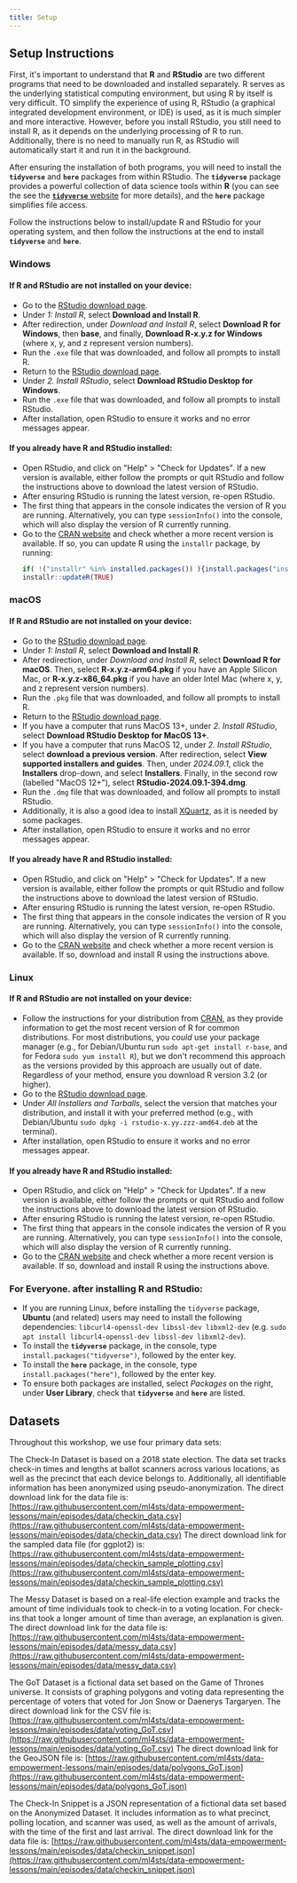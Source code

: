```yaml
---
title: Setup
---
```


## Setup Instructions
First, it's important to understand that **R** and **RStudio** are two different 
programs that need to be downloaded and installed separately. R serves as the 
underlying statistical computing environment, but using R by itself is very 
difficult. TO simplify the experience of using R, RStudio (a graphical integrated 
development environment, or IDE) is used, as it is much simpler and more interactive. 
However, before you install RStudio, you still need to install R, as it depends 
on the underlying processing of R to run. Additionally, there is no need to manually 
run R, as RStudio will automatically start it and run it in the background.

After ensuring the installation of both programs, you will need to install the 
**`tidyverse`** and **`here`** packages from within RStudio. The **`tidyverse`** 
package provides a powerful collection of data science tools within **R** (you can 
see the see the [**`tidyverse`** website](https://tidyverse.tidyverse.org) for 
more details), and the **`here`** package simplifies file access.

Follow the instructions below to install/update R and RStudio for your operating 
system, and then follow the instructions at the end to install **`tidyverse`** and 
**`here`**.


### Windows

#### If R and RStudio are not installed on your device:
- Go to the [RStudio download page](https://posit.co/download/rstudio-desktop/).
- Under *1: Install R*, select **Download and Install R**.
- After redirection, under *Download and Install R*, select **Download R for Windows**, 
  then **base**, and finally, **Download R-x.y.z for Windows** (where x, y, and 
  z represent version numbers).
- Run the `.exe` file that was downloaded, and follow all prompts to install R.
- Return to the [RStudio download page](https://posit.co/download/rstudio-desktop/).
- Under *2. Install RStudio*, select **Download RStudio Desktop for Windows**.
- Run the `.exe` file that was downloaded, and follow all prompts to install RStudio.
- After installation, open RStudio to ensure it works and no error messages appear.

#### If you already have R and RStudio installed:
- Open RStudio, and click on "Help" > "Check for Updates". If a new version is 
  available, either follow the prompts or quit RStudio and follow the instructions 
  above to download the latest version of RStudio.
- After ensuring RStudio is running the latest version, re-open RStudio.
- The first thing that appears in the console indicates the version of R you are 
  running. Alternatively, you can type `sessionInfo()` into the console, which will 
  also display the version of R currently running.
- Go to the [CRAN website](https://cran.r-project.org/bin/windows/base/) and check
  whether a more recent version is available. If so, you can update R using
  the `installr` package, by running:
  ```r
  if( !("installr" %in% installed.packages()) ){install.packages("installr")}
  installr::updateR(TRUE)
  ```


### macOS

#### If R and RStudio are not installed on your device:
- Go to the [RStudio download page](https://posit.co/download/rstudio-desktop/).
- Under *1: Install R*, select **Download and Install R**.
- After redirection, under *Download and Install R*, select **Download R for macOS**. 
  Then, select **R-x.y.z-arm64.pkg** if you have an Apple Silicon Mac, or **R-x.y.z-x86_64.pkg** 
  if you have an older Intel Mac (where x, y, and z represent version numbers).
- Run the `.pkg` file that was downloaded, and follow all prompts to install R.
- Return to the [RStudio download page](https://posit.co/download/rstudio-desktop/).
- If you have a computer that runs MacOS 13+, under *2. Install RStudio*, select 
  **Download RStudio Desktop for MacOS 13+**.
- If you have a computer that runs MacOS 12, under *2. Install RStudio*, select 
  **download a previous version**. After redirection, select **View supported installers and guides**. 
  Then, under *2024.09.1*, click the **Installers** drop-down, and select **Installers**.
  Finally, in the second row (labelled "MacOS 12+"), select **RStudio-2024.09.1-394.dmg**.
- Run the `.dmg` file that was downloaded, and follow all prompts to install RStudio.
- Additionally, it is also a good idea to install [XQuartz](https://www.xquartz.org/), 
  as it is needed by some packages.
- After installation, open RStudio to ensure it works and no error messages appear.

#### If you already have R and RStudio installed:
- Open RStudio, and click on "Help" > "Check for Updates". If a new version is 
  available, either follow the prompts or quit RStudio and follow the instructions 
  above to download the latest version of RStudio.
- After ensuring RStudio is running the latest version, re-open RStudio.
- The first thing that appears in the console indicates the version of R you are 
  running. Alternatively, you can type `sessionInfo()` into the console, which will 
  also display the version of R currently running.
- Go to the [CRAN website](https://cran.r-project.org/bin/macosx/) and check
  whether a more recent version is available. If so, download and install R using 
  the instructions above.


### Linux

#### If R and RStudio are not installed on your device:
- Follow the instructions for your distribution from [CRAN](https://cloud.r-project.org/bin/linux), 
  as they provide information to get the most recent version of R for common 
  distributions. For most distributions, you *could* use your package manager 
  (e.g., for Debian/Ubuntu run `sudo apt-get install r-base`, and for Fedora 
  `sudo yum install R`), but we don't recommend this approach as the versions 
  provided by this approach are usually out of date. Regardless of your method, 
  ensure you download R version 3.2 (or higher).
- Go to the [RStudio download page](https://posit.co/download/rstudio-desktop/).
- Under *All Installers and Tarballs*, select the version that matches your 
  distribution, and install it with your preferred method (e.g., with Debian/Ubuntu 
  `sudo dpkg -i rstudio-x.yy.zzz-amd64.deb` at the terminal).
- After installation, open RStudio to ensure it works and no error messages appear.

#### If you already have R and RStudio installed:
- Open RStudio, and click on "Help" > "Check for Updates". If a new version is 
  available, either follow the prompts or quit RStudio and follow the instructions 
  above to download the latest version of RStudio.
- After ensuring RStudio is running the latest version, re-open RStudio.
- The first thing that appears in the console indicates the version of R you are 
  running. Alternatively, you can type `sessionInfo()` into the console, which will 
  also display the version of R currently running.
- Go to the [CRAN website](https://cloud.r-project.org/bin/linux) and check
  whether a more recent version is available. If so, download and install R using 
  the instructions above.

### For Everyone. after installing R and RStudio:
- If you are running Linux, before installing the `tidyverse` package, **Ubuntu** 
  (and related) users may need to install the following dependencies: 
  `libcurl4-openssl-dev libssl-dev libxml2-dev` (e.g. `sudo apt install libcurl4-openssl-dev libssl-dev libxml2-dev`).
- To install the **`tidyverse`** package, in the console, type `install.packages("tidyverse")`, 
  followed by the enter key.
- To install the **`here`** package, in the console, type `install.packages("here")`, 
  followed by the enter key.
- To ensure both packages are installed, select *Packages* on the right, under 
  **User Library**, check that **`tidyverse`** and **`here`** are listed.



## Datasets
Throughout this workshop, we use four primary data sets:

The Check-In Dataset is based on a 2018 state election. The data set tracks 
check-in times and lengths at ballot scanners across various locations, as well 
as the precinct that each device belongs to. Additionally, all identifiable 
information has been anonymized using pseudo-anonymization.
The direct download link for the data file is: [https://raw.githubusercontent.com/ml4sts/data-empowerment-lessons/main/episodes/data/checkin_data.csv](https://raw.githubusercontent.com/ml4sts/data-empowerment-lessons/main/episodes/data/checkin_data.csv)
The direct download link for the sampled data file (for ggplot2) is: [https://raw.githubusercontent.com/ml4sts/data-empowerment-lessons/main/episodes/data/checkin_sample_plotting.csv](https://raw.githubusercontent.com/ml4sts/data-empowerment-lessons/main/episodes/data/checkin_sample_plotting.csv)

The Messy Dataset is based on a real-life election example and tracks the 
amount of time individuals took to check-in to a voting location. For check-ins 
that took a longer amount of time than average, an explanation is given.
The direct download link for the data file is: [https://raw.githubusercontent.com/ml4sts/data-empowerment-lessons/main/episodes/data/messy_data.csv](https://raw.githubusercontent.com/ml4sts/data-empowerment-lessons/main/episodes/data/messy_data.csv)

The GoT Dataset is a fictional data set based on the Game of Thrones universe. 
It consists of graphing polygons and voting data representing the percentage of 
voters that voted for Jon Snow or Daenerys Targaryen.
The direct download link for the CSV file is: [https://raw.githubusercontent.com/ml4sts/data-empowerment-lessons/main/episodes/data/voting_GoT.csv](https://raw.githubusercontent.com/ml4sts/data-empowerment-lessons/main/episodes/data/voting_GoT.csv)
The direct download link for the GeoJSON file is: [https://raw.githubusercontent.com/ml4sts/data-empowerment-lessons/main/episodes/data/polygons_GoT.json](https://raw.githubusercontent.com/ml4sts/data-empowerment-lessons/main/episodes/data/polygons_GoT.json)

The Check-In Snippet is a JSON representation of a fictional data set based on the 
Anonymized Dataset. It includes information as to what precinct, polling location, 
and scanner was used, as well as the amount of arrivals, with the time of the 
first and last arrival.
The direct download link for the data file is: [https://raw.githubusercontent.com/ml4sts/data-empowerment-lessons/main/episodes/data/checkin_snippet.json](https://raw.githubusercontent.com/ml4sts/data-empowerment-lessons/main/episodes/data/checkin_snippet.json)
